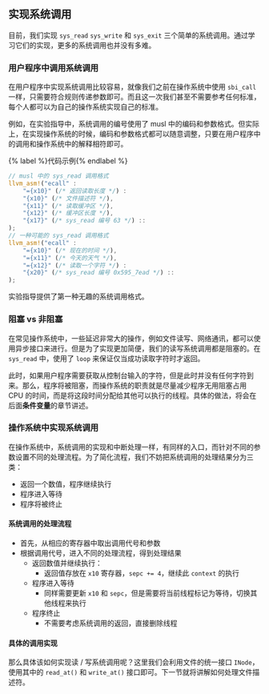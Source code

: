 ## 实现系统调用

目前，我们实现 `sys_read` `sys_write` 和 `sys_exit` 三个简单的系统调用。通过学习它们的实现，更多的系统调用也并没有多难。

### 用户程序中调用系统调用

在用户程序中实现系统调用比较容易，就像我们之前在操作系统中使用 `sbi_call` 一样，只需要符合规则传递参数即可。而且这一次我们甚至不需要参考任何标准，每个人都可以为自己的操作系统实现自己的标准。

例如，在实验指导中，系统调用的编号使用了 musl 中的编码和参数格式。但实际上，在实现操作系统的时候，编码和参数格式都可以随意调整，只要在用户程序中的调用和操作系统中的解释相符即可。

{% label %}代码示例{% endlabel %}
```rust
// musl 中的 sys_read 调用格式
llvm_asm!("ecall" :
    "={x10}" (/* 返回读取长度 */) :
    "{x10}" (/* 文件描述符 */),
    "{x11}" (/* 读取缓冲区 */),
    "{x12}" (/* 缓冲区长度 */),
    "{x17}" (/* sys_read 编号 63 */) ::
);
// 一种可能的 sys_read 调用格式
llvm_asm!("ecall" :
    "={x10}" (/* 现在的时间 */),
    "={x11}" (/* 今天的天气 */),
    "={x12}" (/* 读取一个字符 */) :
    "{x20}" (/* sys_read 编号 0x595_7ead */) ::
);
```

实验指导提供了第一种无趣的系统调用格式。

### 阻塞 vs 非阻塞

在常见操作系统中，一些延迟非常大的操作，例如文件读写、网络通讯，都可以使用异步接口来进行。但是为了实现更加简便，我们的读写系统调用都是阻塞的。在 `sys_read` 中，使用了 `loop` 来保证仅当成功读取字符时才返回。

此时，如果用户程序需要获取从控制台输入的字符，但是此时并没有任何字符到来。那么，程序将被阻塞，而操作系统的职责就是尽量减少程序无用阻塞占用 CPU 的时间，而是将这段时间分配给其他可以执行的线程。具体的做法，将会在后面**条件变量**的章节讲述。

### 操作系统中实现系统调用

在操作系统中，系统调用的实现和中断处理一样，有同样的入口，而针对不同的参数设置不同的处理流程。为了简化流程，我们不妨把系统调用的处理结果分为三类：

- 返回一个数值，程序继续执行
- 程序进入等待
- 程序将被终止

#### 系统调用的处理流程

- 首先，从相应的寄存器中取出调用代号和参数
- 根据调用代号，进入不同的处理流程，得到处理结果
  - 返回数值并继续执行：
    - 返回值存放在 `x10` 寄存器，`sepc += 4`，继续此 `context` 的执行
  - 程序进入等待
    - 同样需要更新 `x10` 和 `sepc`，但是需要将当前线程标记为等待，切换其他线程来执行
  - 程序终止
    - 不需要考虑系统调用的返回，直接删除线程

#### 具体的调用实现

那么具体该如何实现读 / 写系统调用呢？这里我们会利用文件的统一接口 `INode`，使用其中的 `read_at()` 和 `write_at()` 接口即可。下一节就将讲解如何处理文件描述符。
